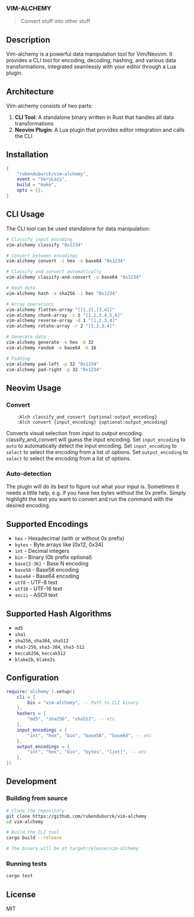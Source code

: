 ### VIM-ALCHEMY

> Convert stuff into other stuff

## Description

Vim-alchemy is a powerful data manipulation tool for Vim/Neovim. It provides a CLI tool for encoding, decoding, hashing, and various data transformations, integrated seamlessly with your editor through a Lua plugin.

## Architecture

Vim-alchemy consists of two parts:
1. **CLI Tool**: A standalone binary written in Rust that handles all data transformations
2. **Neovim Plugin**: A Lua plugin that provides editor integration and calls the CLI

## Installation

```lua
{
    "rubenduburck/vim-alchemy",
    event = "VeryLazy",
    build = "make",
    opts = {},
}
```

## CLI Usage

The CLI tool can be used standalone for data manipulation:

```bash
# Classify input encoding
vim-alchemy classify "0x1234"

# Convert between encodings
vim-alchemy convert -i hex -o base64 "0x1234"

# Classify and convert automatically
vim-alchemy classify-and-convert -o base64 "0x1234"

# Hash data
vim-alchemy hash -a sha256 -i hex "0x1234"

# Array operations
vim-alchemy flatten-array "[[1,2],[3,4]]"
vim-alchemy chunk-array -c 2 "[1,2,3,4,5,6]"
vim-alchemy reverse-array -d 1 "[1,2,3,4]"
vim-alchemy rotate-array -r 2 "[1,2,3,4]"

# Generate data
vim-alchemy generate -e hex -b 32
vim-alchemy random -e base64 -b 16

# Padding
vim-alchemy pad-left -p 32 "0x1234"
vim-alchemy pad-right -p 32 "0x1234"
```

## Neovim Usage

### Convert
```vim
    :Alch classify_and_convert {optional:output_encoding}
    :Alch convert {input_encoding} {optional:output_encoding}
```

Converts visual selection from input to output encoding.
classify_and_convert will guess the input encoding.
Set `input_encoding` to `auto` to automatically detect the input encoding.
Set `input_encoding` to `select` to select the encoding from a list of options.
Set `output_encoding` to `select` to select the encoding from a list of options.

### Auto-detection
The plugin will do its best to figure out what your input is.
Sometimes it needs a little help, e.g. if you have hex bytes without the 0x prefix.
Simply highlight the text you want to convert and run the command with the desired encoding.

## Supported Encodings

* `hex` - Hexadecimal (with or without 0x prefix)
* `bytes` - Byte arrays like [0x12, 0x34]
* `int` - Decimal integers
* `bin` - Binary (0b prefix optional)
* `base{2-36}` - Base N encoding
* `base58` - Base58 encoding
* `base64` - Base64 encoding  
* `utf8` - UTF-8 text
* `utf16` - UTF-16 text
* `ascii` - ASCII text

## Supported Hash Algorithms

* `md5`
* `sha1`
* `sha256`, `sha384`, `sha512`
* `sha3-256`, `sha3-384`, `sha3-512`
* `keccak256`, `keccak512`
* `blake2b`, `blake2s`

## Configuration

```lua
require('alchemy').setup({
    cli = {
        bin = "vim-alchemy", -- Path to CLI binary
    },
    hashers = {
        "md5", "sha256", "sha512", -- etc
    },
    input_encodings = {
        "int", "hex", "bin", "base58", "base64", -- etc
    },
    output_encodings = {
        "int", "hex", "bin", "bytes", "[int]", -- etc
    },
})
```

## Development

### Building from source

```bash
# Clone the repository
git clone https://github.com/rubenduburck/vim-alchemy
cd vim-alchemy

# Build the CLI tool
cargo build --release

# The binary will be at target/release/vim-alchemy
```

### Running tests

```bash
cargo test
```

## License

MIT